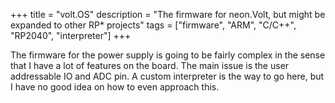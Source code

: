 +++
title = "volt.OS"
description = "The firmware for neon.Volt, but might be expanded to other RP* projects"
tags = ["firmware", "ARM", "C/C++", "RP2040", "interpreter"]
+++

The firmware for the power supply is going to be fairly complex in the sense that I have a lot of features on the board. The main issue is the user addressable IO and ADC pin. A custom interpreter is the way to go here, but I have no good idea on how to even approach this.    
